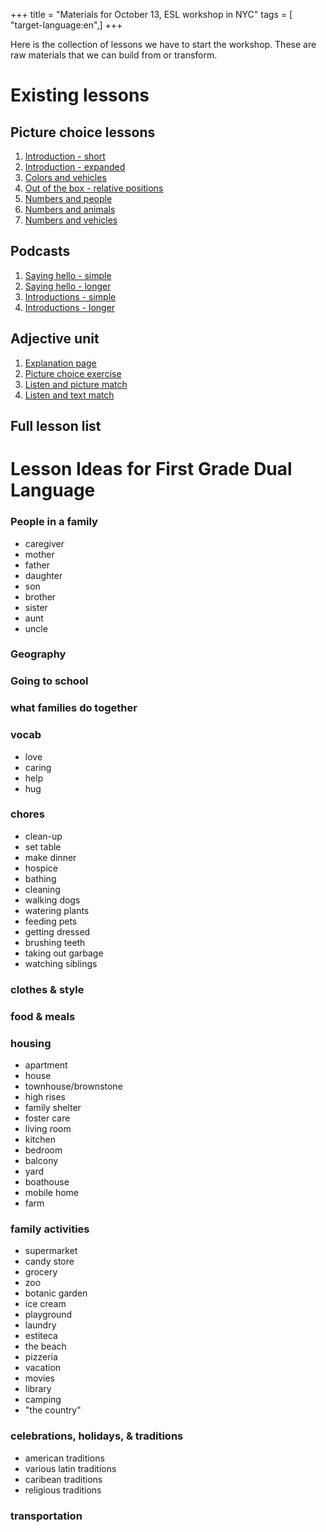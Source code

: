+++
title = "Materials for October 13, ESL workshop in NYC"
tags = [ "target-language:en",]
+++

Here is the collection of lessons we have to start the workshop. These
are raw materials that we can build from or transform.

# Existing lessons

## Picture choice lessons

1.  [Introduction - short](/en/Introduction)
2.  [Introduction - expanded](/en/Introduction-Person_Words)
3.  [Colors and vehicles](/en/colors_and_vehicles)
4.  [Out of the box - relative positions](/en/Out_of_the_Box)
5.  [Numbers and people](/en/numbers_people)
6.  [Numbers and animals](/en/numbers_animals)
7.  [Numbers and vehicles](/en/numbers_colors_vehicles)

## Podcasts

1.  [Saying hello - simple](/en/Meetup_Greetings)
2.  [Saying hello -
    longer](/en/Meet-Up_Lesson_One%3A_Hi._How_are_you%3F)
3.  [Introductions - simple](/en/Meetup_Introductions_generic)
4.  [Introductions - longer](/en/Meet-Up_Lesson_Two%3A_Introductions)

## Adjective unit

1.  [Explanation page](/en/Adjectives_Explanation)
2.  [Picture choice exercise](/en/Adjective_Match_up)
3.  [Listen and picture match](/en/Listen_and_Match)
4.  [Listen and text match](/en/listen_match)

## Full lesson list

# Lesson Ideas for First Grade Dual Language

### People in a family

  - caregiver
  - mother
  - father
  - daughter
  - son
  - brother
  - sister
  - aunt
  - uncle

### Geography

### Going to school

### what families do together

### vocab

  - love
  - caring
  - help
  - hug

### chores

  - clean-up
  - set table
  - make dinner
  - hospice
  - bathing
  - cleaning
  - walking dogs
  - watering plants
  - feeding pets
  - getting dressed
  - brushing teeth
  - taking out garbage
  - watching siblings

### clothes & style

### food & meals

### housing

  - apartment
  - house
  - townhouse/brownstone
  - high rises
  - family shelter
  - foster care
  - living room
  - kitchen
  - bedroom
  - balcony
  - yard
  - boathouse
  - mobile home
  - farm

### family activities

  - supermarket
  - candy store
  - grocery
  - zoo
  - botanic garden
  - ice cream
  - playground
  - laundry
  - estiteca
  - the beach
  - pizzeria
  - vacation
  - movies
  - library
  - camping
  - "the country"

### celebrations, holidays, & traditions

  - american traditions
  - various latin traditions
  - caribean traditions
  - religious traditions

### transportation
